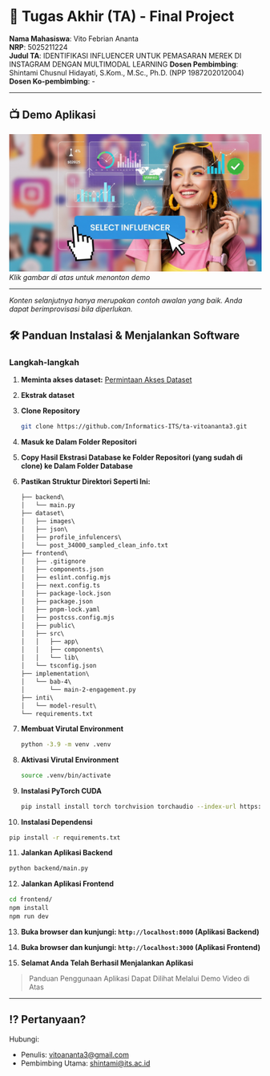 # 🏁 Tugas Akhir (TA) - Final Project

**Nama Mahasiswa**: Vito Febrian Ananta  
**NRP**: 5025211224  
**Judul TA**: IDENTIFIKASI INFLUENCER UNTUK PEMASARAN MEREK DI INSTAGRAM DENGAN MULTIMODAL LEARNING
**Dosen Pembimbing**: Shintami Chusnul Hidayati, S.Kom., M.Sc., Ph.D. (NPP 1987202012004) 
**Dosen Ko-pembimbing**: -

---

## 📺 Demo Aplikasi  

[![Demo Aplikasi](/thumbnail.jpg)](https://youtu.be/znnljj45VMk)  
*Klik gambar di atas untuk menonton demo*

---

*Konten selanjutnya hanya merupakan contoh awalan yang baik. Anda dapat berimprovisasi bila diperlukan.*

## 🛠 Panduan Instalasi & Menjalankan Software  

### Langkah-langkah

1. **Meminta akses dataset:**
[Permintaan Akses Dataset](https://its.id/m/AksesDatasetTugasAkhirVito)

2. **Ekstrak dataset**

3. **Clone Repository**  
   ```bash
   git clone https://github.com/Informatics-ITS/ta-vitoananta3.git
   ```

4. **Masuk ke Dalam Folder Repositori**

5. **Copy Hasil Ekstrasi Database ke Folder Repositori (yang sudah di clone) ke Dalam Folder Database**

6. **Pastikan Struktur Direktori Seperti Ini:**
   ```
   ├── backend\
   │   └── main.py
   ├── dataset\
   │   ├── images\
   │   ├── json\
   │   ├── profile_infulencers\
   │   └── post_34000_sampled_clean_info.txt
   ├── frontend\
   │   ├── .gitignore
   │   ├── components.json
   │   ├── eslint.config.mjs
   │   ├── next.config.ts
   │   ├── package-lock.json
   │   ├── package.json
   │   ├── pnpm-lock.yaml
   │   ├── postcss.config.mjs
   │   ├── public\
   │   ├── src\
   │   │   ├── app\
   │   │   ├── components\
   │   │   └── lib\
   │   └── tsconfig.json
   ├── implementation\
   │   └── bab-4\
   │       └── main-2-engagement.py
   ├── inti\
   │   └── model-result\
   └── requirements.txt
   ```

7. **Membuat Virutal Environment**
   ```bash
   python -3.9 -m venv .venv
   ```

8. **Aktivasi Virutal Environment**
   ```bash
   source .venv/bin/activate
   ```

9. **Instalasi PyTorch CUDA**
   ```bash
   pip install install torch torchvision torchaudio --index-url https://download.pytorch.org/whl/cu118
   ```

10. **Instalasi Dependensi**
   ```bash
   pip install -r requirements.txt
   ```

11. **Jalankan Aplikasi Backend**
   ```bash
   python backend/main.py
   ```

12. **Jalankan Aplikasi Frontend**
   ```bash
   cd frontend/
   npm install
   npm run dev
   ```
13. **Buka browser dan kunjungi: `http://localhost:8000` (Aplikasi Backend)**

14. **Buka browser dan kunjungi: `http://localhost:3000` (Aplikasi Frontend)**

15. **Selamat Anda Telah Berhasil Menjalankan Aplikasi**

> Panduan Penggunaan Aplikasi Dapat Dilihat Melalui Demo Video di Atas

---

## ⁉️ Pertanyaan?

Hubungi:
- Penulis: vitoananta3@gmail.com
- Pembimbing Utama: shintami@its.ac.id
